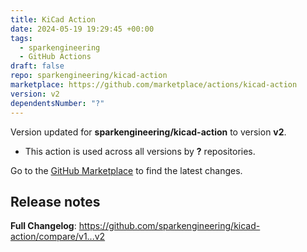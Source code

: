 ```yaml
---
title: KiCad Action
date: 2024-05-19 19:29:45 +00:00
tags:
  - sparkengineering
  - GitHub Actions
draft: false
repo: sparkengineering/kicad-action
marketplace: https://github.com/marketplace/actions/kicad-action
version: v2
dependentsNumber: "?"
---
```



Version updated for **sparkengineering/kicad-action** to version **v2**.
- This action is used across all versions by **?** repositories.

Go to the [GitHub Marketplace](https://github.com/marketplace/actions/kicad-action) to find the latest changes.

## Release notes

**Full Changelog**: https://github.com/sparkengineering/kicad-action/compare/v1...v2
